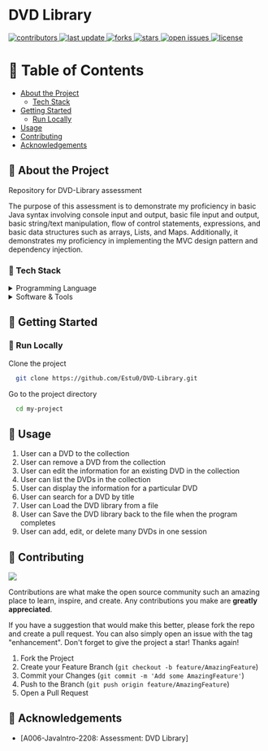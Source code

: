 <h1>DVD Library</h1>
 
<!-- Badges -->
<p>
  <a href="https://github.com/Estu0/DVD-Library/graphs/contributors">
    <img src="https://img.shields.io/github/contributors/Estu0/DVD-Library" alt="contributors" />
  </a>
  <a href="">
    <img src="https://img.shields.io/github/last-commit/Estu0/DVD-Library" alt="last update" />
  </a>
  <a href="https://github.com/Estu0/DVD-Library/network/members">
    <img src="https://img.shields.io/github/forks/Estu0/DVD-Library" alt="forks" />
  </a>
  <a href="https://github.com/Estu0/DVD-Library/stargazers">
    <img src="https://img.shields.io/github/stars/Estu0/DVD-Library" alt="stars" />
  </a>
  <a href="https://github.com/Estu0/DVD-Library/issues/">
    <img src="https://img.shields.io/github/issues/Estu0/DVD-Library" alt="open issues" />
  </a>
  <a href="https://github.com/Estu0/DVD-Library/blob/master/LICENSE">
    <img src="https://img.shields.io/github/license/Estu0/DVD-Library.svg" alt="license" />
  </a>
</p>
   
<!-- <h4>
    <a href="https://github.com/Estu0/DVD-Library/">View Demo</a>
  <span> · </span>
    <a href="https://github.com/Estu0/DVD-Library">Documentation</a>
  <span> · </span>
    <a href="https://github.com/Estu0/DVD-Library/issues/">Report Bug</a>
  <span> · </span>
    <a href="https://github.com/Estu0/DVD-Library/issues/">Request Feature</a>
  </h4> -->
</div>

<!-- <br /> -->

<!-- Table of Contents -->
# :notebook_with_decorative_cover: Table of Contents

- [About the Project](#star2-about-the-project)
  * [Tech Stack](#space_invader-tech-stack)
- [Getting Started](#toolbox-getting-started)
  * [Run Locally](#running-run-locally)
- [Usage](#eyes-usage)
- [Contributing](#wave-contributing)
- [Acknowledgements](#gem-acknowledgements)  

<!-- About the Project -->
## :star2: About the Project
<p>Repository for DVD-Library assessment</p>
The purpose of this assessment is to demonstrate my proficiency in basic Java syntax involving console input and output, basic file input and output, basic string/text manipulation, flow of control statements, expressions, and basic data structures such as arrays, Lists, and Maps. Additionally, it demonstrates my proficiency in implementing the MVC design pattern and dependency injection.

<!-- TechStack -->
### :space_invader: Tech Stack

<details>
  <summary>Programming Language</summary>
  <ul>
    <li><a href="https://www.java.com/en/">Java</a></li>
  </ul>
</details>

<details>
<summary>Software & Tools</summary>
  <ul>
    <li><a href="https://netbeans.apache.org/">NetBeans</a></li>
    <li><a href="https://github.com/">GitHub</a></li>
    <li><a href="https://git-scm.com/">Git</a></li>
  </ul>
</details>

## 	:toolbox: Getting Started

<!-- Prerequisites -->

<!-- Run Locally -->
### :running: Run Locally

Clone the project

```bash
  git clone https://github.com/Estu0/DVD-Library.git
```

Go to the project directory

```bash
  cd my-project
```

<!-- Usage -->
## :eyes: Usage

<ol>
  <li>User can a DVD to the collection</li>
  <li>User can remove a DVD from the collection</li>
  <li>User can edit the information for an existing DVD in the collection</li>
  <li>User can list the DVDs in the collection</li>
  <li>User can display the information for a particular DVD</li>
  <li>User can search for a DVD by title</li>
  <li>User can Load the DVD library from a file</li>
  <li>User can Save the DVD library back to the file when the program completes</li>
  <li>User can add, edit, or delete many DVDs in one session</li>
</ol>

<!-- Contributing -->
## :wave: Contributing

<a href="https://github.com/Estu0/DVD-Library/graphs/contributors">
  <img src="https://contrib.rocks/image?repo=Estu0/DVD-Library" />
</a>


Contributions are what make the open source community such an amazing place to learn, inspire, and create. Any contributions you make are **greatly appreciated**.

If you have a suggestion that would make this better, please fork the repo and create a pull request. You can also simply open an issue with the tag "enhancement".
Don't forget to give the project a star! Thanks again!

1. Fork the Project
2. Create your Feature Branch (`git checkout -b feature/AmazingFeature`)
3. Commit your Changes (`git commit -m 'Add some AmazingFeature'`)
4. Push to the Branch (`git push origin feature/AmazingFeature`)
5. Open a Pull Request

<!-- Acknowledgments -->
## :gem: Acknowledgements

 - [A006-JavaIntro-2208: Assessment: DVD Library]
